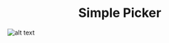 <h1 align = "center">
<strong>Simple Picker</strong>
</h1>

![alt text](https://miro.medium.com/max/1400/1*pVxCmIW9kV28plnkC9mpMA.jpeg)
